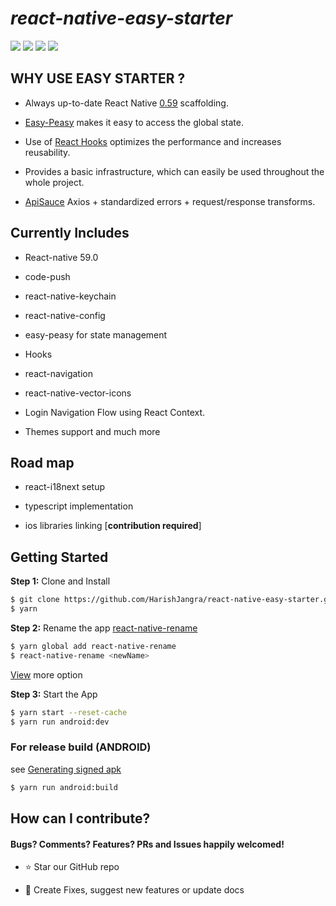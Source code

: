# ***react-native-easy-starter***

  ![](https://img.shields.io/github/stars/HarishJangra/react-native-easy-starter.svg) ![](https://img.shields.io/github/issues/HarishJangra/react-native-easy-starter.svg?style=flat-square)  ![](https://img.shields.io/github/license/HarishJangra/react-native-easy-starter.svg)    ![](https://img.shields.io/twitter/url/https/github.com/HarishJangra/react-native-easy-starter.svg?style=flat-square)



##  WHY USE EASY STARTER ?

  

*  Always up-to-date React Native [0.59]([https://facebook.github.io/react-native/versions](https://facebook.github.io/react-native/versions)) scaffolding.  

*  [Easy-Peasy](https://github.com/ctrlplusb/easy-peasy) makes it easy to access the global state. 

*  Use of [React Hooks](https://reactjs.org/docs/hooks-intro.html) optimizes the performance and increases reusability.

*  Provides a basic infrastructure, which can easily be used throughout the whole project.

*  [ApiSauce](https://github.com/infinitered/apisauce) Axios + standardized errors + request/response transforms.

  

##  Currently Includes

*  React-native 59.0

*  code-push

*  react-native-keychain

*  react-native-config

*  easy-peasy for state management

*  Hooks

*  react-navigation

*  react-native-vector-icons

*  Login Navigation Flow using React Context.

*  Themes support and much more

  

##  Road map

*  react-i18next setup

*  typescript implementation

*  ios libraries linking [**contribution required**]

  
  

##  Getting Started

**Step 1:**  Clone and Install

```sh
$ git clone https://github.com/HarishJangra/react-native-easy-starter.git
$ yarn
```




**Step 2:**   Rename the app [react-native-rename](https://github.com/junedomingo/react-native-rename#installation)
```sh
$ yarn global add react-native-rename
$ react-native-rename <newName>
``` 
[View](https://github.com/junedomingo/react-native-rename#installation) more option 

**Step 3:**   Start the App
```sh
$ yarn start --reset-cache
$ yarn run android:dev
```

### For release build (ANDROID)
see [Generating signed apk](https://facebook.github.io/react-native/docs/signed-apk-android)
```sh
$ yarn run android:build
```

  
  

##  How can I contribute?
#### Bugs? Comments? Features? PRs and Issues happily welcomed!

-  :star: Star our GitHub repo

-  :wrench: Create Fixes,  suggest new features or update docs

##